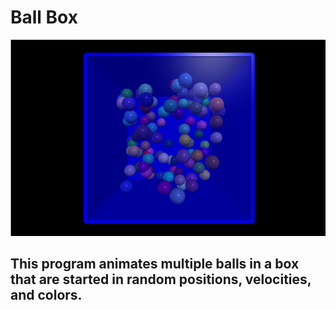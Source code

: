 # Ball Box


![Ball Box](/BallBox/images/ballBox.PNG)

## This program animates multiple balls in a box that are started in random positions, velocities, and colors.
